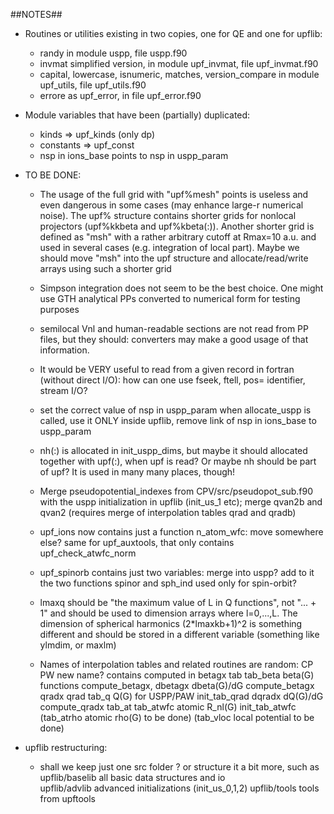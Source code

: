 ##NOTES##

* Routines or utilities existing in two copies, one for QE and one for upflib:
  - randy
    in module uspp, file uspp.f90
  - invmat
    simplified version, in module upf_invmat, file upf_invmat.f90
  - capital, lowercase, isnumeric, matches, version_compare
    in module upf_utils, file upf_utils.f90
  - errore
    as upf_error, in file upf_error.f90

* Module variables that have been (partially) duplicated:
   - kinds      => upf_kinds  (only dp)
   - constants  => upf_const
   - nsp in ions_base points to nsp in uspp_param

* TO BE DONE: 

  - The usage of the full grid with "upf%mesh" points is useless and even
    dangerous in some cases (may enhance large-r numerical noise).
    The upf% structure contains shorter grids for nonlocal projectors
    (upf%kkbeta and upf%kbeta(:)). Another shorter grid is defined as
    "msh" with a rather arbitrary cutoff at Rmax=10 a.u. and used in
    several cases (e.g. integration of local part). Maybe we should
    move "msh" into the upf structure and allocate/read/write arrays
    using such a shorter grid

  - Simpson integration does not seem to be the best choice. One might use 
    GTH analytical PPs converted to numerical form for testing purposes

  - semilocal Vnl and human-readable sections are not read from PP files,
    but they should: converters may make a good usage of that information.

  - It would be VERY useful to read from a given record in fortran (without 
    direct I/O): how can one use fseek, ftell, pos= identifier, stream I/O?

  - set the correct value of nsp in uspp_param when allocate_uspp is called,
    use it ONLY inside upflib, remove link of nsp in ions_base to uspp_param

  - nh(:) is allocated in init_uspp_dims, but maybe it should allocated
    together with upf(:), when upf is read? Or maybe nh should be part of upf?
    It is used in many many places, though!

  - Merge pseudopotential_indexes from CPV/src/pseudopot_sub.f90 with the
    uspp initialization in upflib (init_us_1 etc); merge qvan2b and qvan2
    (requires merge of interpolation tables qrad and qradb)

  - upf_ions now contains just a function n_atom_wfc: move somewhere else?
    same for upf_auxtools, that only contains upf_check_atwfc_norm
  - upf_spinorb contains just two variables: merge into uspp? add to it
    the two functions spinor and sph_ind used only for spin-orbit?
  - lmaxq should be "the maximum value of L in Q functions", not "... + 1"
    and should be used to dimension arrays where l=0,...,L. The dimension
    of spherical harmonics (2*lmaxkb+1)^2 is something different and should
    be stored in a different variable (something like ylmdim, or maxlm)

  - Names of interpolation tables and related routines are random:
      CP     PW      new name? 	     contains 	         computed in
    betagx   tab     tab_beta      beta(G) functions	compute_betagx,
    dbetagx             	   dbeta(G)/dG 		compute_betagx
    qradx    qrad    tab_q         Q(G) for  USPP/PAW	init_tab_qrad
    dqradx              	   dQ(G)/dG  		compute_qradx
             tab_at  tab_atwfc     atomic R_nl(G)	init_tab_atwfc
                    (tab_atrho     atomic rho(G)	to be done)
                    (tab_vloc      local potential	to be done)


* upflib restructuring:
  - shall we keep just one src folder ? or structure it a bit more, such as
    upflib/baselib     all basic data structures and io  
    upflib/advlib      advanced initializations (init_us_0,1,2)
    upflib/tools       tools from upftools

